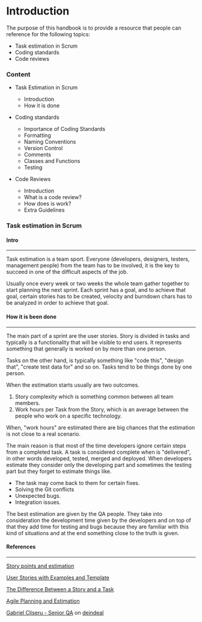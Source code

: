 # Introduction
The purpose of this handbook is to provide a resource that people can reference for the following topics: 

-	Task estimation in Scrum
-	Coding standards
-	Code reviews

### Content

- Task Estimation in Scrum
	- Introduction
	- How it is done

- Coding standards
	- Importance of Coding Standards
	- Formatting
	- Naming Conventions
	- Version Control
	- Comments
	- Classes and Functions
	- Testing

- Code Reviews
    - Introduction
    - What is a code review?
    - How does is work?
    - Extra Guidelines


### Task estimation in Scrum
#### Intro
***
Task estimation is a team sport. Everyone (developers, designers, testers, management people) from 
the team has to be involved, it is the key to succeed in one of the difficult aspects of the job.

Usually once every week or two weeks the whole team gather together to start planning the next sprint.
Each sprint has a goal, and to achieve that goal, certain stories has to be created, velocity and burndown
chars has to be analyzed in order to achieve that goal.

#### How it is been done
***
The main part of a sprint are the user stories. Story is divided in tasks and typically is a functionality
that will be visible to end users. It represents something that generally is worked on by more than one person.

Tasks on the other hand, is typically something like "code this", "design that", "create test data for" and so on.
Tasks tend to be things done by one person.

When the estimation starts usually are two outcomes.
1. Story complexity which is something common between all team members.
2. Work hours per Task from the Story, which is an average between the people who work on a specific technology.

When, "work hours" are estimated there are big chances that the estimation is not close to a real scenario.


The main reason is that most of the time developers ignore certain steps from a completed task. A 
task is considered complete when is "delivered", in other words developed, tested, merged and deployed.
When developers estimate they consider only the developing part and sometimes the testing part but they
forget to estimate things like.

+ The task may come back to them for certain fixes.
+ Solving the Git conflicts
+ Unexpected bugs.
+ Integration issues.

The best estimation are given by the QA people. They take into consideration the development time given
by the developers and on top of that they add time for testing and bugs because they are familiar with
this kind of situations and at the end something close to the truth is given.


#### References
***
[Story points and estimation](https://www.atlassian.com/agile/project-management/estimation)

[User Stories with Examples and Template](https://www.atlassian.com/agile/project-management/user-stories#:~:text=A%20user%20story%20is%20the,work%20in%20an%20agile%20framework.&text=Stories%20fit%20neatly%20into%20agile,run%20them%20through%20their%20workflow)

[The Difference Between a Story and a Task](https://www.mountaingoatsoftware.com/blog/the-difference-between-a-story-and-a-task#:~:text=A%20story%20is%20something%20that,on%20by%20just%20one%20person.&text=A%20task%2C%20on%20the%20other,things%20done%20by%20one%20person)

[Agile Planning and Estimation](https://www.oreilly.com/library/view/head-first-agile/9781491944684/ch04.html)

[Gabriel Cliseru - Senior QA](https://github.com/settlersxp) on [deindeal](https://www.deindeal.ch/)


